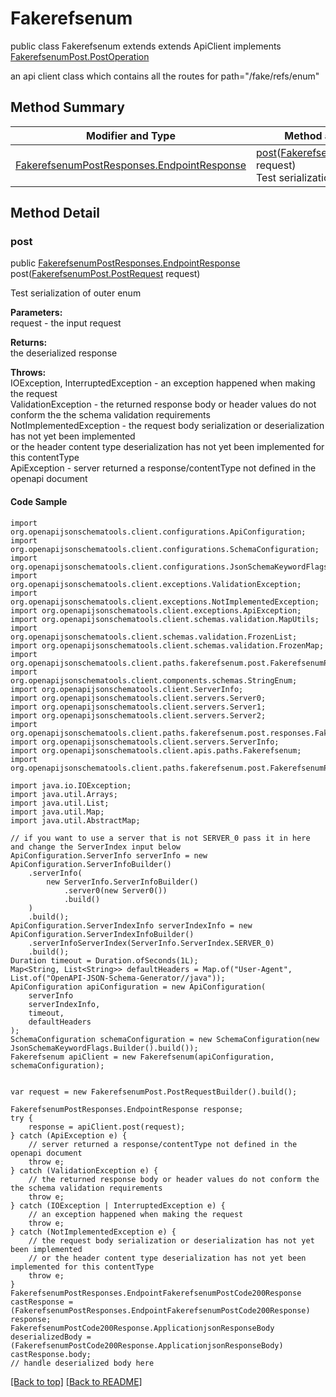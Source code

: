 # Fakerefsenum

public class Fakerefsenum extends extends ApiClient implements
[FakerefsenumPost.PostOperation](../../paths/fakerefsenum/FakerefsenumPost.md#postoperation)

an api client class which contains all the routes for path="/fake/refs/enum"

## Method Summary
| Modifier and Type | Method and Description |
| ----------------- | ---------------------- |
| [FakerefsenumPostResponses.EndpointResponse](../../paths/fakerefsenum/post/FakerefsenumPostResponses.md#endpointresponse) | [post](#post)([FakerefsenumPost.PostRequest](../../paths/fakerefsenum/FakerefsenumPost.md#postrequest) request)<br>Test serialization of outer enum |

## Method Detail

### post
public [FakerefsenumPostResponses.EndpointResponse](../../paths/fakerefsenum/post/FakerefsenumPostResponses.md#endpointresponse) post([FakerefsenumPost.PostRequest](../../paths/fakerefsenum/FakerefsenumPost.md#postrequest) request)

Test serialization of outer enum

**Parameters:**<br>
request - the input request

**Returns:**<br>
the deserialized response

**Throws:**<br>
IOException, InterruptedException - an exception happened when making the request<br>
ValidationException - the returned response body or header values do not conform the the schema validation requirements<br>
NotImplementedException - the request body serialization or deserialization has not yet been implemented<br>
                          or the header content type deserialization has not yet been implemented for this contentType<br>
ApiException - server returned a response/contentType not defined in the openapi document<br>

#### Code Sample
```
import org.openapijsonschematools.client.configurations.ApiConfiguration;
import org.openapijsonschematools.client.configurations.SchemaConfiguration;
import org.openapijsonschematools.client.configurations.JsonSchemaKeywordFlags;
import org.openapijsonschematools.client.exceptions.ValidationException;
import org.openapijsonschematools.client.exceptions.NotImplementedException;
import org.openapijsonschematools.client.exceptions.ApiException;
import org.openapijsonschematools.client.schemas.validation.MapUtils;
import org.openapijsonschematools.client.schemas.validation.FrozenList;
import org.openapijsonschematools.client.schemas.validation.FrozenMap;
import org.openapijsonschematools.client.paths.fakerefsenum.post.FakerefsenumPostRequestBody;
import org.openapijsonschematools.client.components.schemas.StringEnum;
import org.openapijsonschematools.client.ServerInfo;
import org.openapijsonschematools.client.servers.Server0;
import org.openapijsonschematools.client.servers.Server1;
import org.openapijsonschematools.client.servers.Server2;
import org.openapijsonschematools.client.paths.fakerefsenum.post.responses.FakerefsenumPostCode200Response;
import org.openapijsonschematools.client.servers.ServerInfo;
import org.openapijsonschematools.client.apis.paths.Fakerefsenum;
import org.openapijsonschematools.client.paths.fakerefsenum.post.FakerefsenumPostResponses;

import java.io.IOException;
import java.util.Arrays;
import java.util.List;
import java.util.Map;
import java.util.AbstractMap;

// if you want to use a server that is not SERVER_0 pass it in here and change the ServerIndex input below
ApiConfiguration.ServerInfo serverInfo = new ApiConfiguration.ServerInfoBuilder()
    .serverInfo(
        new ServerInfo.ServerInfoBuilder()
            .server0(new Server0())
            .build()
    )
    .build();
ApiConfiguration.ServerIndexInfo serverIndexInfo = new ApiConfiguration.ServerIndexInfoBuilder()
    .serverInfoServerIndex(ServerInfo.ServerIndex.SERVER_0)
    .build();
Duration timeout = Duration.ofSeconds(1L);
Map<String, List<String>> defaultHeaders = Map.of("User-Agent", List.of("OpenAPI-JSON-Schema-Generator//java"));
ApiConfiguration apiConfiguration = new ApiConfiguration(
    serverInfo
    serverIndexInfo,
    timeout,
    defaultHeaders
);
SchemaConfiguration schemaConfiguration = new SchemaConfiguration(new JsonSchemaKeywordFlags.Builder().build());
Fakerefsenum apiClient = new Fakerefsenum(apiConfiguration, schemaConfiguration);


var request = new FakerefsenumPost.PostRequestBuilder().build();

FakerefsenumPostResponses.EndpointResponse response;
try {
    response = apiClient.post(request);
} catch (ApiException e) {
    // server returned a response/contentType not defined in the openapi document
    throw e;
} catch (ValidationException e) {
    // the returned response body or header values do not conform the the schema validation requirements
    throw e;
} catch (IOException | InterruptedException e) {
    // an exception happened when making the request
    throw e;
} catch (NotImplementedException e) {
    // the request body serialization or deserialization has not yet been implemented
    // or the header content type deserialization has not yet been implemented for this contentType
    throw e;
}
FakerefsenumPostResponses.EndpointFakerefsenumPostCode200Response castResponse = (FakerefsenumPostResponses.EndpointFakerefsenumPostCode200Response) response;
FakerefsenumPostCode200Response.ApplicationjsonResponseBody deserializedBody = (FakerefsenumPostCode200Response.ApplicationjsonResponseBody) castResponse.body;
// handle deserialized body here
```
[[Back to top]](#top) [[Back to README]](../../../README.md)
